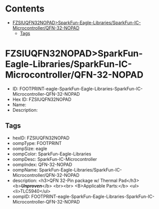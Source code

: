 



Contents
========

* [FZSIUQFN32NOPAD>SparkFun-Eagle-Libraries/SparkFun-IC-Microcontroller/QFN-32-NOPAD](#fzsiuqfn32nopadsparkfun-eagle-librariessparkfun-ic-microcontrollerqfn-32-nopad)
	* [Tags](#tags)

# FZSIUQFN32NOPAD>SparkFun-Eagle-Libraries/SparkFun-IC-Microcontroller/QFN-32-NOPAD

- ID: FOOTPRINT-eagle-SparkFun-Eagle-Libraries-SparkFun-IC-Microcontroller-QFN-32-NOPAD
- Hex ID: FZSIUQFN32NOPAD
- Name: 
- Description: 

## Tags

- hexID: FZSIUQFN32NOPAD
- oompType: FOOTPRINT
- oompSize: eagle
- oompColor: SparkFun-Eagle-Libraries
- oompDesc: SparkFun-IC-Microcontroller
- oompIndex: QFN-32-NOPAD
- oompName: SparkFun-Eagle-Libraries/SparkFun-IC-Microcontroller/QFN-32-NOPAD
- description: &lt;h3&gt;QFN 32-Pin package w/ Thermal Pad&lt;/h3&gt;
&lt;b&gt;***Unproven***&lt;/b&gt;
&lt;br&gt;&lt;br&gt;
&lt;B&gt;Applicable Parts:&lt;/b&gt;
&lt;ul&gt;&lt;li&gt;TLC5940&lt;/ul&gt;
- oompID: FOOTPRINT-eagle-SparkFun-Eagle-Libraries-SparkFun-IC-Microcontroller-QFN-32-NOPAD

